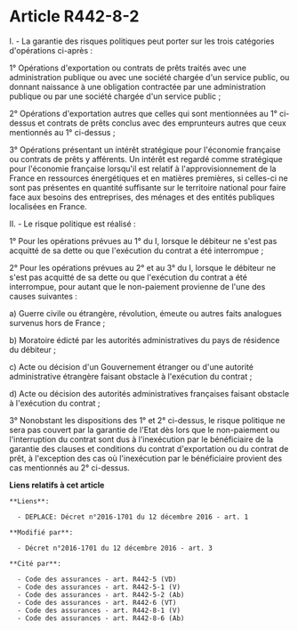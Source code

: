 # Article R442-8-2

I. - La garantie des risques politiques peut porter sur les trois catégories d'opérations ci-après :

1° Opérations d'exportation ou contrats de prêts traités avec une administration publique ou avec une société chargée d'un
service public, ou donnant naissance à une obligation contractée par une administration publique ou par une société chargée
d'un service public ;

2° Opérations d'exportation autres que celles qui sont mentionnées au 1° ci-dessus et contrats de prêts conclus avec des
emprunteurs autres que ceux mentionnés au 1° ci-dessus ;

3° Opérations présentant un intérêt stratégique pour l'économie française ou contrats de prêts y afférents. Un intérêt est
regardé comme stratégique pour l'économie française lorsqu'il est relatif à l'approvisionnement de la France en ressources
énergétiques et en matières premières, si celles-ci ne sont pas présentes en quantité suffisante sur le territoire national
pour faire face aux besoins des entreprises, des ménages et des entités publiques localisées en France. 

II. - Le risque politique est réalisé :

1° Pour les opérations prévues au 1° du I, lorsque le débiteur ne s'est pas acquitté de sa dette ou que l'exécution du
contrat a été interrompue ;

2° Pour les opérations prévues au 2° et au 3° du I, lorsque le débiteur ne s'est pas acquitté de sa dette ou que l'exécution
du contrat a été interrompue, pour autant que le non-paiement provienne de l'une des causes suivantes :

a) Guerre civile ou étrangère, révolution, émeute ou autres faits analogues survenus hors de France ;

b) Moratoire édicté par les autorités administratives du pays de résidence du débiteur ;

c) Acte ou décision d'un Gouvernement étranger ou d'une autorité administrative étrangère faisant obstacle à l'exécution du
contrat ; 

d) Acte ou décision des autorités administratives françaises faisant obstacle à l'exécution du contrat ; 

3° Nonobstant les dispositions des 1° et 2° ci-dessus, le risque politique ne sera pas couvert par la garantie de l'Etat dès
lors que le non-paiement ou l'interruption du contrat sont dus à l'inexécution par le bénéficiaire de la garantie des clauses
et conditions du contrat d'exportation ou du contrat de prêt, à l'exception des cas où l'inexécution par le bénéficiaire
provient des cas mentionnés au 2° ci-dessus.

**Liens relatifs à cet article**

	**Liens**:

	  - DEPLACE: Décret n°2016-1701 du 12 décembre 2016 - art. 1

	**Modifié par**:

	  - Décret n°2016-1701 du 12 décembre 2016 - art. 3

	**Cité par**:

	  - Code des assurances - art. R442-5 (VD)
	  - Code des assurances - art. R442-5-1 (V)
	  - Code des assurances - art. R442-5-2 (Ab)
	  - Code des assurances - art. R442-6 (VT)
	  - Code des assurances - art. R442-8-1 (V)
	  - Code des assurances - art. R442-8-6 (Ab)
